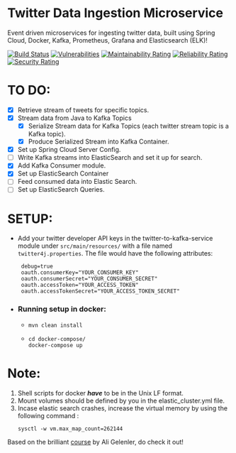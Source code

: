 # Twitter Data Ingestion Microservice
Event driven microservices for ingesting twitter data, built using Spring Cloud, Docker, Kafka, Prometheus, Grafana and Elasticsearch (ELK)!

[![Build Status](https://travis-ci.com/samanyu6/Data-Ingestion-Microservice.svg?branch=develop)](https://travis-ci.com/samanyu6/Data-Ingestion-Microservice)
[![Vulnerabilities](https://sonarcloud.io/api/project_badges/measure?project=samanyu6_Data-Ingestion-Microservice&metric=vulnerabilities)](https://sonarcloud.io/dashboard?id=samanyu6_Data-Ingestion-Microservice)
[![Maintainability Rating](https://sonarcloud.io/api/project_badges/measure?project=samanyu6_Data-Ingestion-Microservice&metric=sqale_rating)](https://sonarcloud.io/dashboard?id=samanyu6_Data-Ingestion-Microservice)
[![Reliability Rating](https://sonarcloud.io/api/project_badges/measure?project=samanyu6_Data-Ingestion-Microservice&metric=reliability_rating)](https://sonarcloud.io/dashboard?id=samanyu6_Data-Ingestion-Microservice)
[![Security Rating](https://sonarcloud.io/api/project_badges/measure?project=samanyu6_Data-Ingestion-Microservice&metric=security_rating)](https://sonarcloud.io/dashboard?id=samanyu6_Data-Ingestion-Microservice)

# TO DO:

- [x] Retrieve stream of tweets for specific topics.
- [x] Stream data from Java to Kafka Topics 
  - [x] Serialize Stream data for Kafka Topics (each twitter stream topic is a Kafka topic).
  - [x] Produce Serialized Stream into Kafka Container.
- [x] Set up Spring Cloud Server Config.
- [ ]  Write Kafka streams into ElasticSearch and set it up for search.
  - [x] Add Kafka Consumer module.
  - [x] Set up ElasticSearch Container
  - [ ] Feed consumed data into Elastic Search.
  - [ ] Set up ElasticSearch Queries.
 
# SETUP:
- Add your twitter developer API keys in the twitter-to-kafka-service module under ```src/main/resources/``` with a file named ```twitter4j.properties```.
   The file would have the following attributes:
   ```.env
    debug=true
    oauth.consumerKey="YOUR_CONSUMER_KEY"
    oauth.consumerSecret="YOUR_CONSUMER_SECRET"
    oauth.accessToken="YOUR_ACCESS_TOKEN"
    oauth.accessTokenSecret="YOUR_ACCESS_TOKEN_SECRET"
   ```
  
- ### Running setup in docker:
  - ```shell script
    mvn clean install
    ```
  - ```shell script
    cd docker-compose/
    docker-compose up
    ``` 
# Note:
1. Shell scripts for docker ***have*** to be in the Unix LF format.
2. Mount volumes should be defined by you in the elastic_cluster.yml file. 
3. Incase elastic search crashes, increase the virtual memory by using the following command :
    ```shell script
    sysctl -w vm.max_map_count=262144
    ```

Based on the brilliant [course](https://www.udemy.com/course/event-driven-microservices-spring-boot-kafka-and-elasticsearch/) by Ali Gelenler, do check it out!
